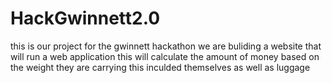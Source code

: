 # HackGwinnett2.0
this is our project for the gwinnett hackathon
we are buliding a website that will run a web application
this will calculate the amount of money based on the weight they are carrying 
this inculded themselves as well as luggage
